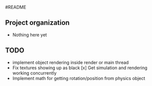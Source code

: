 #README

## Project organization
* Nothing here yet

## TODO
* implement object rendering inside render or main thread
* Fix textures showing up as black
[x] Get simulation and rendering working concurrently
* Implement math for getting rotation/position from physics object
